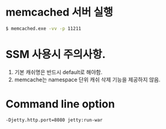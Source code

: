 # memcached 서버 실행 

```sh
$ memcached.exe -vv -p 11211
```

# SSM 사용시 주의사항.

1. 기본 캐쉬명은 반드시 default로 해야함.
2. memcache는 namespace 단위 캐쉬 삭제 기능을 제공하지 않음.


# Command line option
```
-Djetty.http.port=8080 jetty:run-war
```

